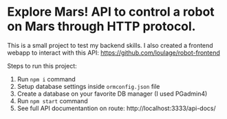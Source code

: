 # Explore Mars! API to control a robot on Mars through HTTP protocol.

This is a small project to test my backend skills.
I also created a frontend webapp to interact with this API: https://github.com/loulage/robot-frontend

Steps to run this project:

1. Run `npm i` command
2. Setup database settings inside `ormconfig.json` file
3. Create a database on your favorite DB manager (I used PGadmin4)
4. Run `npm start` command
5. See full API documentantion on route: http://localhost:3333/api-docs/
